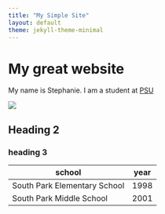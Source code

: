```yaml
---
title: "My Simple Site"
layout: default
theme: jekyll-theme-minimal
---
```


# My great website

My name is Stephanie. I am a student at [PSU](https://www.psu.edu)

![](https://upload.wikimedia.org/wikipedia/en/thumb/7/77/EricCartman.png/220px-EricCartman.png)
## Heading 2
### heading 3


| school | year |
| -------- | -------- |
| South Park Elementary School | 1998 |
| South Park Middle School | 2001 |
